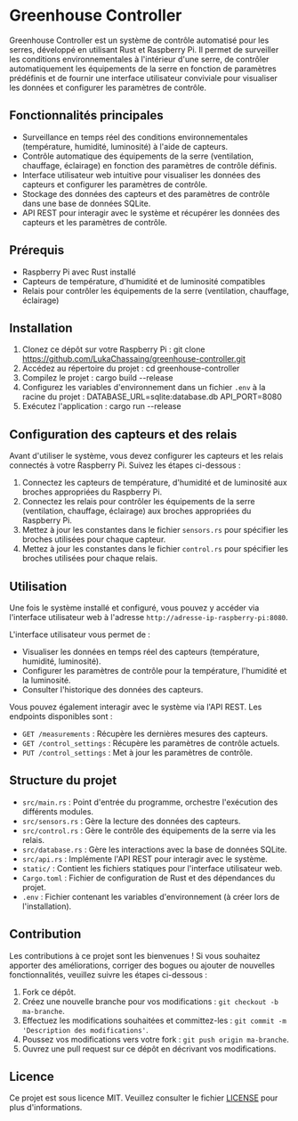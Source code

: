 # Greenhouse Controller

Greenhouse Controller est un système de contrôle automatisé pour les serres, développé en utilisant Rust et Raspberry Pi. Il permet de surveiller les conditions environnementales à l'intérieur d'une serre, de contrôler automatiquement les équipements de la serre en fonction de paramètres prédéfinis et de fournir une interface utilisateur conviviale pour visualiser les données et configurer les paramètres de contrôle.

## Fonctionnalités principales

- Surveillance en temps réel des conditions environnementales (température, humidité, luminosité) à l'aide de capteurs.
- Contrôle automatique des équipements de la serre (ventilation, chauffage, éclairage) en fonction des paramètres de contrôle définis.
- Interface utilisateur web intuitive pour visualiser les données des capteurs et configurer les paramètres de contrôle.
- Stockage des données des capteurs et des paramètres de contrôle dans une base de données SQLite.
- API REST pour interagir avec le système et récupérer les données des capteurs et les paramètres de contrôle.

## Prérequis

- Raspberry Pi avec Rust installé
- Capteurs de température, d'humidité et de luminosité compatibles
- Relais pour contrôler les équipements de la serre (ventilation, chauffage, éclairage)

## Installation

1. Clonez ce dépôt sur votre Raspberry Pi : git clone https://github.com/LukaChassaing/greenhouse-controller.git
2. Accédez au répertoire du projet : cd greenhouse-controller
3. Compilez le projet : cargo build --release
4. Configurez les variables d'environnement dans un fichier `.env` à la racine du projet :
DATABASE_URL=sqlite:database.db
API_PORT=8080
5. Exécutez l'application : cargo run --release

## Configuration des capteurs et des relais

Avant d'utiliser le système, vous devez configurer les capteurs et les relais connectés à votre Raspberry Pi. Suivez les étapes ci-dessous :

1. Connectez les capteurs de température, d'humidité et de luminosité aux broches appropriées du Raspberry Pi.
2. Connectez les relais pour contrôler les équipements de la serre (ventilation, chauffage, éclairage) aux broches appropriées du Raspberry Pi.
3. Mettez à jour les constantes dans le fichier `sensors.rs` pour spécifier les broches utilisées pour chaque capteur.
4. Mettez à jour les constantes dans le fichier `control.rs` pour spécifier les broches utilisées pour chaque relais.

## Utilisation

Une fois le système installé et configuré, vous pouvez y accéder via l'interface utilisateur web à l'adresse `http://adresse-ip-raspberry-pi:8080`.

L'interface utilisateur vous permet de :
- Visualiser les données en temps réel des capteurs (température, humidité, luminosité).
- Configurer les paramètres de contrôle pour la température, l'humidité et la luminosité.
- Consulter l'historique des données des capteurs.

Vous pouvez également interagir avec le système via l'API REST. Les endpoints disponibles sont :
- `GET /measurements` : Récupère les dernières mesures des capteurs.
- `GET /control_settings` : Récupère les paramètres de contrôle actuels.
- `PUT /control_settings` : Met à jour les paramètres de contrôle.

## Structure du projet

- `src/main.rs` : Point d'entrée du programme, orchestre l'exécution des différents modules.
- `src/sensors.rs` : Gère la lecture des données des capteurs.
- `src/control.rs` : Gère le contrôle des équipements de la serre via les relais.
- `src/database.rs` : Gère les interactions avec la base de données SQLite.
- `src/api.rs` : Implémente l'API REST pour interagir avec le système.
- `static/` : Contient les fichiers statiques pour l'interface utilisateur web.
- `Cargo.toml` : Fichier de configuration de Rust et des dépendances du projet.
- `.env` : Fichier contenant les variables d'environnement (à créer lors de l'installation).

## Contribution

Les contributions à ce projet sont les bienvenues ! Si vous souhaitez apporter des améliorations, corriger des bogues ou ajouter de nouvelles fonctionnalités, veuillez suivre les étapes ci-dessous :

1. Fork ce dépôt.
2. Créez une nouvelle branche pour vos modifications : `git checkout -b ma-branche`.
3. Effectuez les modifications souhaitées et committez-les : `git commit -m 'Description des modifications'`.
4. Poussez vos modifications vers votre fork : `git push origin ma-branche`.
5. Ouvrez une pull request sur ce dépôt en décrivant vos modifications.

## Licence

Ce projet est sous licence MIT. Veuillez consulter le fichier [LICENSE](LICENSE) pour plus d'informations.

